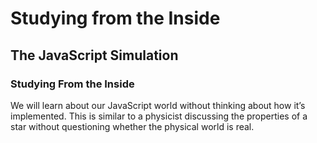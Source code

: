 # Studying from the Inside

## The JavaScript Simulation

### Studying From the Inside

We will learn about our JavaScript world without thinking about how it’s implemented. This is similar to a physicist discussing the properties of a star without questioning whether the physical world is real.
